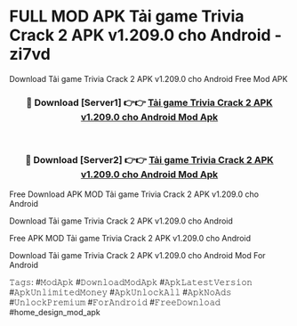 # FULL MOD APK Tải game Trivia Crack 2 APK v1.209.0 cho Android - zi7vd
Download Tải game Trivia Crack 2 APK v1.209.0 cho Android Free Mod APK

<div align="center">
<h3>🔴 Download [Server1] 👉👉 <a href="https://apk-comot.site?title=Tải_game_Trivia_Crack_2_APK_v1.209.0_cho_Android">Tải game Trivia Crack 2 APK v1.209.0 cho Android Mod Apk</a></h3><br>

<h3>🔴 Download [Server2] 👉👉 <a href="https://apk-comot.site?title=Tải_game_Trivia_Crack_2_APK_v1.209.0_cho_Android">Tải game Trivia Crack 2 APK v1.209.0 cho Android Mod Apk</a></h3>
</div>


Free Download APK MOD Tải game Trivia Crack 2 APK v1.209.0 cho Android

Download Tải game Trivia Crack 2 APK v1.209.0 cho Android 

Free APK MOD Tải game Trivia Crack 2 APK v1.209.0 cho Android 

Download Tải game Trivia Crack 2 APK v1.209.0 cho Android Mod For Android

𝚃𝚊𝚐𝚜: #𝙼𝚘𝚍𝙰𝚙𝚔 #𝙳𝚘𝚠𝚗𝚕𝚘𝚊𝚍𝙼𝚘𝚍𝙰𝚙𝚔 #𝙰𝚙𝚔𝙻𝚊𝚝𝚎𝚜𝚝𝚅𝚎𝚛𝚜𝚒𝚘𝚗 #𝙰𝚙𝚔𝚄𝚗𝚕𝚒𝚖𝚒𝚝𝚎𝚍𝙼𝚘𝚗𝚎𝚢 #𝙰𝚙𝚔𝚄𝚗𝚕𝚘𝚌𝚔𝙰𝚕𝚕 #𝙰𝚙𝚔𝙽𝚘𝙰𝚍𝚜 #𝚄𝚗𝚕𝚘𝚌𝚔𝙿𝚛𝚎𝚖𝚒𝚞𝚖 #𝙵𝚘𝚛𝙰𝚗𝚍𝚛𝚘𝚒𝚍 #𝙵𝚛𝚎𝚎𝙳𝚘𝚠𝚗𝚕𝚘𝚊𝚍 #home_design_mod_apk